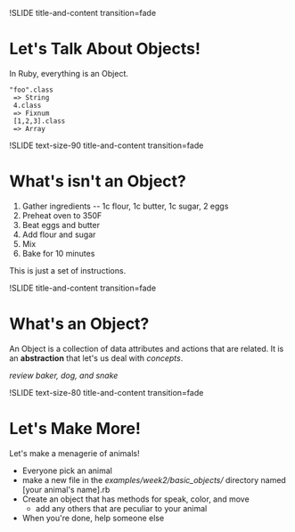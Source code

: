 !SLIDE title-and-content transition=fade

Let's Talk About Objects!
=========================

In Ruby, everything is an Object.

```
"foo".class
 => String
 4.class
 => Fixnum
 [1,2,3].class
 => Array
 ```
!SLIDE text-size-90 title-and-content transition=fade

What's isn't an Object?
=======================

1. Gather ingredients -- 1c flour, 1c butter, 1c sugar, 2 eggs
2. Preheat oven to 350F
3. Beat eggs and butter
4. Add flour and sugar
5. Mix
6. Bake for 10 minutes

This is just a set of instructions.


!SLIDE title-and-content transition=fade

What's an Object?
=================

An Object is a collection of data attributes and actions that are related. It is an **abstraction** that let's us deal with *concepts*.

*review baker, dog, and snake*

!SLIDE text-size-80 title-and-content transition=fade

Let's Make More!
================

Let's make a menagerie of animals! 

+ Everyone pick an animal
+ make a new file in the *examples/week2/basic_objects/* directory named [your animal's name].rb
+ Create an object that has methods for speak, color, and move
  + add any others that are peculiar to your animal
+ When you're done, help someone else



